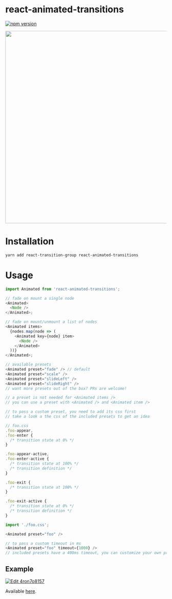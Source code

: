 # react-animated-transitions

[![npm version](https://badge.fury.io/js/react-animated-transitions.svg)](https://badge.fury.io/js/react-animated-transitions)

<img src="https://raw.githubusercontent.com/sonaye/react-animated-transitions/master/demo.gif" width="600">

# Installation

`yarn add react-transition-group react-animated-transitions`

# Usage

```javascript
import Animated from 'react-animated-transitions';

// fade on mount a single node
<Animated>
  <Node />
</Animated>;

// fade on mount/unmount a list of nodes
<Animated items>
  {nodes.map(node => (
    <Animated key={node} item>
      <Node />
    </Animated>
  ))}
</Animated>;

// available presets
<Animated preset="fade" /> // default
<Animated preset="scale" />
<Animated preset="slideLeft" />
<Animated preset="slideRight" />
// want more presets out of the box? PRs are welcome!

// a preset is not needed for <Animated items />
// you can use a preset with <Animated /> and <Animated item />

// to pass a custom preset, you need to add its css first
// take a look a the css of the included presets to get an idea

// foo.css
.foo-appear,
.foo-enter {
  /* transition state at 0% */
}

.foo-appear-active,
.foo-enter-active {
  /* transition state at 100% */
  /* transition definition */
}

.foo-exit {
  /* transition state at 100% */
}

.foo-exit-active {
  /* transition state at 0% */
  /* transition definition */
}

import './foo.css';

<Animated preset="foo" />

// to pass a custom timeout in ms
<Animated preset="foo" timeout={1000} />
// included presets have a 400ms timeout, you can customize your own presets only
```

## Example

[![Edit 4ron7o8157](https://codesandbox.io/static/img/play-codesandbox.svg)](https://codesandbox.io/s/4ron7o8157)

Available [here](https://github.com/sonaye/react-animated-transitions/tree/master/src/example).
